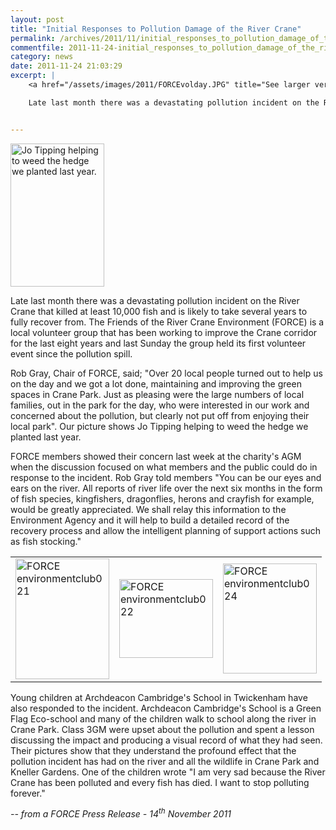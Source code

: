 ```yaml
---
layout: post
title: "Initial Responses to Pollution Damage of the River Crane"
permalink: /archives/2011/11/initial_responses_to_pollution_damage_of_the_river.html
commentfile: 2011-11-24-initial_responses_to_pollution_damage_of_the_river
category: news
date: 2011-11-24 21:03:29
excerpt: |
    <a href="/assets/images/2011/FORCEvolday.JPG" title="See larger version of - FORCEvolday"><img src="/assets/images/2011/FORCEvolday_thumb.JPG" width="150" height="229" alt="FORCEvolday" class="photo right" /></a>

    Late last month there was a devastating pollution incident on the River Crane that killed at least 10,000 fish and is likely to take several years to fully recover from.  The Friends of the River Crane Environment (FORCE) is a local volunteer group that has been working to improve the Crane corridor for the last eight years and last Sunday the group held its first volunteer event since the pollution spill.


---
```


<a href="/assets/images/2011/FORCEvolday.JPG" title="See larger version of - Jo Tipping helping to weed the hedge we planted last year."><img src="/assets/images/2011/FORCEvolday_thumb.JPG" width="150" height="229" alt="Jo Tipping helping to weed the hedge we planted last year." class="photo right" /></a>

Late last month there was a devastating pollution incident on the River Crane that killed at least 10,000 fish and is likely to take several years to fully recover from. The Friends of the River Crane Environment (FORCE) is a local volunteer group that has been working to improve the Crane corridor for the last eight years and last Sunday the group held its first volunteer event since the pollution spill.

Rob Gray, Chair of FORCE, said; "Over 20 local people turned out to help us on the day and we got a lot done, maintaining and improving the green spaces in Crane Park. Just as pleasing were the large numbers of local families, out in the park for the day, who were interested in our work and concerned about the pollution, but clearly not put off from enjoying their local park". Our picture shows Jo Tipping helping to weed the hedge we planted last year.

FORCE members showed their concern last week at the charity's AGM when the discussion focused on what members and the public could do in response to the incident. Rob Gray told members "You can be our eyes and ears on the river. All reports of river life over the next six months in the form of fish species, kingfishers, dragonflies, herons and crayfish for example, would be greatly appreciated. We shall relay this information to the Environment Agency and it will help to build a detailed record of the recovery process and allow the intelligent planning of support actions such as fish stocking."

|                                                                                                                                                                                                                                                                          |                                                                                                                                                                                                                                                                          |                                                                                                                                                                                                                                                                          |
|--------------------------------------------------------------------------------------------------------------------------------------------------------------------------------------------------------------------------------------------------------------------------|--------------------------------------------------------------------------------------------------------------------------------------------------------------------------------------------------------------------------------------------------------------------------|--------------------------------------------------------------------------------------------------------------------------------------------------------------------------------------------------------------------------------------------------------------------------|
| <a href="/assets/images/2011/FORCE_environmentclub021.jpg" title="See larger version of - FORCE environmentclub021"><img src="/assets/images/2011/FORCE_environmentclub021_thumb.jpg" width="150" height="193" alt="FORCE environmentclub021" class="photo right" /></a> | <a href="/assets/images/2011/FORCE_environmentclub022.jpg" title="See larger version of - FORCE environmentclub022"><img src="/assets/images/2011/FORCE_environmentclub022_thumb.jpg" width="150" height="126" alt="FORCE environmentclub022" class="photo right" /></a> | <a href="/assets/images/2011/FORCE_environmentclub024.jpg" title="See larger version of - FORCE environmentclub024"><img src="/assets/images/2011/FORCE_environmentclub024_thumb.jpg" width="150" height="176" alt="FORCE environmentclub024" class="photo right" /></a> |

Young children at Archdeacon Cambridge's School in Twickenham have also responded to the incident. Archdeacon Cambridge's School is a Green Flag Eco-school and many of the children walk to school along the river in Crane Park. Class 3GM were upset about the pollution and spent a lesson discussing the impact and producing a visual record of what they had seen. Their pictures show that they understand the profound effect that the pollution incident has had on the river and all the wildlife in Crane Park and Kneller Gardens. One of the children wrote "I am very sad because the River Crane has been polluted and every fish has died. I want to stop polluting forever."

<cite>-- from a FORCE Press Release - 14<sup>th</sup> November 2011</cite>

